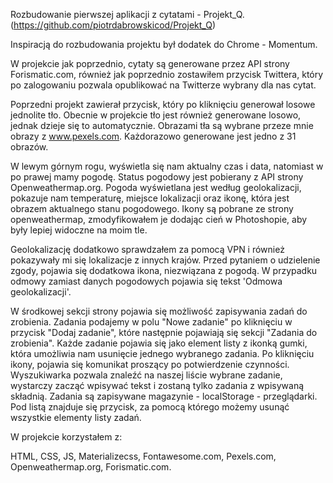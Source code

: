 Rozbudowanie pierwszej aplikacji z cytatami - Projekt_Q. (https://github.com/piotrdabrowskicod/Projekt_Q)


Inspiracją do rozbudowania projektu był dodatek do Chrome - Momentum.

W projekcie jak poprzednio, cytaty są generowane przez API strony Forismatic.com, również jak poprzednio zostawiłem przycisk Twittera, który po zalogowaniu pozwala opublikować na Twitterze wybrany dla nas cytat. 

Poprzedni projekt zawierał przycisk, który po kliknięciu generował losowe jednolite tło. Obecnie w projekcie tło jest również generowane losowo, jednak dzieje się to automatycznie. Obrazami tła są wybrane przeze mnie obrazy z www.pexels.com. Każdorazowo generowane jest jedno z 31 obrazów.

W lewym górnym rogu, wyświetla się nam aktualny czas i data, natomiast w po prawej mamy pogodę. Status pogodowy jest pobierany z API strony Openweathermap.org. Pogoda wyświetlana jest według geolokalizacji, pokazuje nam temperaturę, miejsce lokalizacji oraz ikonę, która jest obrazem aktualnego stanu pogodowego. Ikony są pobrane ze strony openweathermap, zmodyfikowałem je dodając cień w Photoshopie, aby były lepiej widoczne na moim tle. 

Geolokalizację dodatkowo sprawdzałem za pomocą VPN i również pokazywały mi się lokalizacje z innych krajów. Przed pytaniem o udzielenie zgody, pojawia się dodatkowa ikona, niezwiązana z pogodą. W przypadku odmowy zamiast danych pogodowych pojawia się tekst 'Odmowa geolokalizacji'.

W środkowej sekcji strony pojawia się możliwość zapisywania zadań do zrobienia. Zadania podajemy w polu "Nowe zadanie" po kliknięciu w przycisk "Dodaj zadanie", które następnie pojawiają się sekcji "Zadania do zrobienia". Każde zadanie pojawia się jako element listy z ikonką gumki, która umożliwia nam usunięcie jednego wybranego zadania. Po kliknięciu ikony, pojawia się komunikat proszący po potwierdzenie czynności. Wyszukiwarka pozwala znaleźć na naszej liście wybrane zadanie, wystarczy zacząć wpisywać tekst i zostaną tylko zadania z wpisywaną składnią. Zadania są zapisywane magazynie - localStorage - przeglądarki. Pod listą znajduje się przycisk, za pomocą którego możemy usunąć wszystkie elementy listy zadań.

W projekcie korzystałem z:

HTML, CSS, JS, Materializecss, Fontawesome.com, Pexels.com, Openweathermap.org, Forismatic.com.


